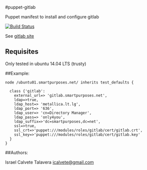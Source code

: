 #puppet-gitlab

Puppet manifest to install and configure gitlab

[![Build Status](https://secure.travis-ci.org/icalvete/puppet-gitlab.png)](http://travis-ci.org/icalvete/puppet-gitlab)

See [gitlab site](https://about.gitlab.com/)


## Requisites

Only tested in ubuntu 14.04 LTS (trusty)

##Example:

```puppet
node /ubuntu01.smartpurposes.net/ inherits test_defaults {
  
  class {'gitlab':
    external_url=> 'gitlab.smartpurposes.net',
    ldap=>true,
    ldap_host=> 'metallica.lt.lg',
    ldap_port=> '636',
    ldap_user=> 'cn=Directory Manager',
    ldap_pass=> 'only4you',
    ldap_suffix=>'dc=smartpurposes,dc=net',
    ssl=>true,
    ssl_crt=>'puppet:///modules/roles/gitlab/cert/gitlab.crt',
    ssl_key=>'puppet:///modules/roles/gitlab/cert/gitlab.key'
  }
}

```

##Authors:

Israel Calvete Talavera <icalvete@gmail.com>
